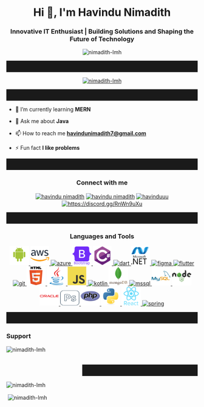 <h1 align="center">Hi 👋, I'm Havindu Nimadith</h1>
<h3 align="center">Innovative IT Enthusiast | Building Solutions and Shaping the Future of Technology</h3>

<p align="center"> <img src="https://komarev.com/ghpvc/?username=nimadith-lmh&label=Profile%20views&color=0e75b6&style=flat" alt="nimadith-lmh" /> </p>
<hr style="height:30px">
<p align="center"> <a href="https://github.com/ryo-ma/github-profile-trophy"><img src="https://github-profile-trophy.vercel.app/?username=nimadith-lmh" alt="nimadith-lmh" /></a> </p>
<hr style="height:30px">

  - 🌱 I’m currently learning **MERN**
  
  - 💬 Ask me about **Java**
  
  - 📫 How to reach me **havindunimadith7@gmail.com**
  
  - ⚡ Fun fact **I like problems**
<hr style="height:30px">
<h3 align="center">Connect with me</h3>
<p align="center">
<a href="https://www.linkedin.com/in/havindu-nimadith-065414310?utm_source=share&utm_campaign=share_via&utm_content=profile&utm_medium=android_app" target="blank"><img align="center" src="https://github.com/Scar1109/skill-icons/blob/main/icons/LinkedIn.svg" alt="havindu nimadith" height="30" width="40" /></a>
<a href="https://www.facebook.com/havinduuu?mibextid=ZbWKwL" target="blank"><img align="center" src="https://raw.githubusercontent.com/rahuldkjain/github-profile-readme-generator/master/src/images/icons/Social/facebook.svg" alt="havindu nimadith" height="30" width="40" /></a>
<a href="https://www.instagram.com/havinduuu/profilecard/?igsh=MXR6Z2Jwb3BpeTFpMw==" target="blank"><img align="center" src="https://github.com/Scar1109/skill-icons/blob/main/icons/Instagram.svg" alt="havinduuu" height="30" width="40" /></a>
<a href="https://discord.com/channels/1311385545380991058/1311386091697209395" target="blank"><img align="center" src="https://github.com/Scar1109/skill-icons/blob/main/icons/Discord.svg" alt="https://discord.gg/RnWn9uXu" height="30" width="40" /></a>
</p>
<hr style="height:30px">
<h3 align="center">Languages and Tools</h3>
<p align="center"> <a href="https://developer.android.com" target="_blank" rel="noreferrer"> <img src="https://raw.githubusercontent.com/devicons/devicon/master/icons/android/android-original-wordmark.svg" alt="android" width="50" height="50"/> </a> <a href="https://aws.amazon.com" target="_blank" rel="noreferrer"> <img src="https://raw.githubusercontent.com/devicons/devicon/master/icons/amazonwebservices/amazonwebservices-original-wordmark.svg" alt="aws" width="50" height="50"/> </a> <a href="https://azure.microsoft.com/en-in/" target="_blank" rel="noreferrer"> <img src="https://www.vectorlogo.zone/logos/microsoft_azure/microsoft_azure-icon.svg" alt="azure" width="50" height="50"/> </a> <a href="https://getbootstrap.com" target="_blank" rel="noreferrer"> <img src="https://raw.githubusercontent.com/devicons/devicon/master/icons/bootstrap/bootstrap-plain-wordmark.svg" alt="bootstrap" width="50" height="50"/> </a> <a href="https://www.w3schools.com/cs/" target="_blank" rel="noreferrer"> <img src="https://raw.githubusercontent.com/devicons/devicon/master/icons/csharp/csharp-original.svg" alt="csharp" width="50" height="50"/> </a> <a href="https://dart.dev" target="_blank" rel="noreferrer"> <img src="https://www.vectorlogo.zone/logos/dartlang/dartlang-icon.svg" alt="dart" width="50" height="50"/> </a> <a href="https://dotnet.microsoft.com/" target="_blank" rel="noreferrer"> <img src="https://raw.githubusercontent.com/devicons/devicon/master/icons/dot-net/dot-net-original-wordmark.svg" alt="dotnet" width="50" height="50"/> </a> <a href="https://www.figma.com/" target="_blank" rel="noreferrer"> <img src="https://www.vectorlogo.zone/logos/figma/figma-icon.svg" alt="figma" width="50" height="50"/> </a> <a href="https://flutter.dev" target="_blank" rel="noreferrer"> <img src="https://www.vectorlogo.zone/logos/flutterio/flutterio-icon.svg" alt="flutter" width="50" height="50"/> </a> <a href="https://git-scm.com/" target="_blank" rel="noreferrer"> <img src="https://www.vectorlogo.zone/logos/git-scm/git-scm-icon.svg" alt="git" width="50" height="50"/> </a> <a href="https://www.w3.org/html/" target="_blank" rel="noreferrer"> <img src="https://raw.githubusercontent.com/devicons/devicon/master/icons/html5/html5-original-wordmark.svg" alt="html5" width="50" height="50"/> </a> <a href="https://www.java.com" target="_blank" rel="noreferrer"> <img src="https://raw.githubusercontent.com/devicons/devicon/master/icons/java/java-original.svg" alt="java" width="50" height="50"/> </a> <a href="https://developer.mozilla.org/en-US/docs/Web/JavaScript" target="_blank" rel="noreferrer"> <img src="https://raw.githubusercontent.com/devicons/devicon/master/icons/javascript/javascript-original.svg" alt="javascript" width="50" height="50"/> </a> <a href="https://kotlinlang.org" target="_blank" rel="noreferrer"> <img src="https://www.vectorlogo.zone/logos/kotlinlang/kotlinlang-icon.svg" alt="kotlin" width="50" height="50"/> </a> <a href="https://www.mongodb.com/" target="_blank" rel="noreferrer"> <img src="https://raw.githubusercontent.com/devicons/devicon/master/icons/mongodb/mongodb-original-wordmark.svg" alt="mongodb" width="50" height="50"/> </a> <a href="https://www.microsoft.com/en-us/sql-server" target="_blank" rel="noreferrer"> <img src="https://www.svgrepo.com/show/303229/microsoft-sql-server-logo.svg" alt="mssql" width="50" height="50"/> </a> <a href="https://www.mysql.com/" target="_blank" rel="noreferrer"> <img src="https://raw.githubusercontent.com/devicons/devicon/master/icons/mysql/mysql-original-wordmark.svg" alt="mysql" width="50" height="50"/> </a> <a href="https://nodejs.org" target="_blank" rel="noreferrer"> <img src="https://raw.githubusercontent.com/devicons/devicon/master/icons/nodejs/nodejs-original-wordmark.svg" alt="nodejs" width="50" height="50"/> </a> <a href="https://www.oracle.com/" target="_blank" rel="noreferrer"> <img src="https://raw.githubusercontent.com/devicons/devicon/master/icons/oracle/oracle-original.svg" alt="oracle" width="50" height="50"/> </a> <a href="https://www.photoshop.com/en" target="_blank" rel="noreferrer"> <img src="https://raw.githubusercontent.com/devicons/devicon/master/icons/photoshop/photoshop-line.svg" alt="photoshop" width="50" height="40"/> </a> <a href="https://www.php.net" target="_blank" rel="noreferrer"> <img src="https://raw.githubusercontent.com/devicons/devicon/master/icons/php/php-original.svg" alt="php" width="50" height="50"/> </a> <a href="https://www.python.org" target="_blank" rel="noreferrer"> <img src="https://raw.githubusercontent.com/devicons/devicon/master/icons/python/python-original.svg" alt="python" width="50" height="50"/> </a> <a href="https://reactjs.org/" target="_blank" rel="noreferrer"> <img src="https://raw.githubusercontent.com/devicons/devicon/master/icons/react/react-original-wordmark.svg" alt="react" width="50" height="50"/> </a> <a href="https://spring.io/" target="_blank" rel="noreferrer"> <img src="https://www.vectorlogo.zone/logos/springio/springio-icon.svg" alt="spring" width="50" height="50"/> </a> </p>

<hr style="height:30px">

<h3 align="left">Support</h3>

<p><a href="https://buymeacoffee.com/nimadith_lmh"> <img align="left" src="https://cdn.buymeacoffee.com/buttons/v2/default-yellow.png" height="50" width="200" alt="nimadith-lmh" /></a></p><br><br>
<hr style="height:30px">

<p><img align="center" src="https://github-readme-stats.vercel.app/api/top-langs?username=nimadith-lmh&show_icons=true&locale=en&layout=compact" alt="nimadith-lmh" /></p>

<p>&nbsp;<img align="center" src="https://github-readme-stats.vercel.app/api?username=nimadith-lmh&show_icons=true&locale=en" alt="nimadith-lmh" /></p>
